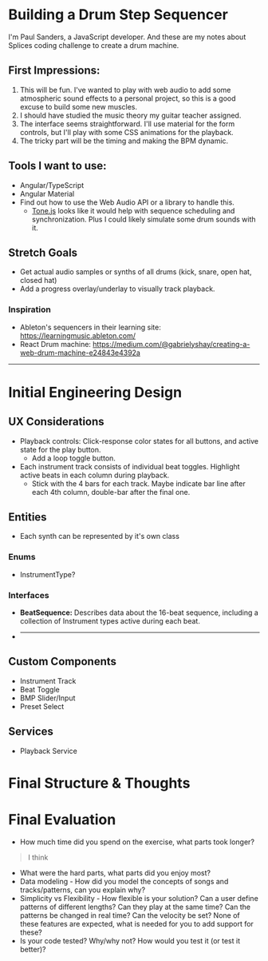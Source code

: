 # Building a Drum Step Sequencer

I'm Paul Sanders, a JavaScript developer. And these are my notes about Splices coding challenge to create a drum machine.

## First Impressions:

1. This will be fun. I've wanted to play with web audio to add some atmospheric sound effects to a personal project, so this is a good excuse to build some new muscles.
2. I should have studied the music theory my guitar teacher assigned.
3. The interface seems straightforward. I'll use material for the form controls, but I'll play with some CSS animations for the playback.
4. The tricky part will be the timing and making the BPM dynamic.

## Tools I want to use:

- Angular/TypeScript
- Angular Material
- Find out how to use the Web Audio API or a library to handle this.
  - [Tone.js](https://tonejs.github.io/) looks like it would help with sequence scheduling and synchronization. Plus I could likely simulate some drum sounds with it.

## Stretch Goals

- Get actual audio samples or synths of all drums (kick, snare, open hat, closed hat)
- Add a progress overlay/underlay to visually track playback.

### Inspiration

- Ableton's sequencers in their learning site: https://learningmusic.ableton.com/
- React Drum machine: https://medium.com/@gabrielyshay/creating-a-web-drum-machine-e24843e4392a

---

# Initial Engineering Design

## UX Considerations

- Playback controls: Click-response color states for all buttons, and active state for the play button.
  - Add a loop toggle button.
- Each instrument track consists of individual beat toggles. Highlight active beats in each column during playback.
  - Stick with the 4 bars for each track. Maybe indicate bar line after each 4th column, double-bar after the final one.

## Entities

- Each synth can be represented by it's own class

### Enums

- InstrumentType?

### Interfaces

- **BeatSequence:** Describes data about the 16-beat sequence, including a collection of Instrument types active during each beat.
- ***

## Custom Components

- Instrument Track
- Beat Toggle
- BMP Slider/Input
- Preset Select

## Services

- Playback Service

# Final Structure & Thoughts

# Final Evaluation

- How much time did you spend on the exercise, what parts took longer?

> I think

- What were the hard parts, what parts did you enjoy most?
- Data modeling - How did you model the concepts of songs and
  tracks/patterns, can you explain why?
- Simplicity vs Flexibility - How flexible is your solution? Can a user
  define patterns of different lengths? Can they play at the same time?
  Can the patterns be changed in real time? Can the velocity be set?
  None of these features are expected, what is needed for you to add
  support for these?
- Is your code tested? Why/why not? How would you test it (or test it better)?
